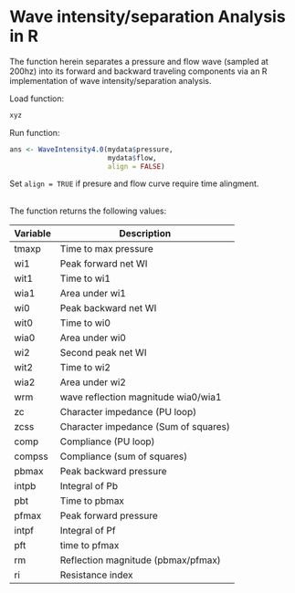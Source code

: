 # Wave intensity/separation Analysis in R

The function herein separates a pressure and flow wave (sampled at 200hz) into its forward and backward traveling components via an R implementation of wave intensity/separation analysis.

Load function:
```R
xyz
```


Run function:
```R
ans <- WaveIntensity4.0(mydata$pressure, 
                        mydata$flow, 
                        align = FALSE)
```

Set `align = TRUE` if presure and flow curve require time alingment.
<br/><br/>

The function returns the following values:

**Variable**      | **Description**
------------------|-------------------------
tmaxp             | Time to max pressure
wi1               | Peak forward net WI
wit1              | Time to wi1
wia1              | Area under wi1
wi0               | Peak backward net WI
wit0              | Time to wi0
wia0              | Area under wi0
wi2               | Second peak net WI
wit2              | Time to wi2
wia2              | Area under wi2
wrm               | wave reflection magnitude wia0/wia1
zc                | Character impedance (PU loop)
zcss              | Character impedance (Sum of squares)
comp              | Compliance (PU loop)
compss            | Compliance (sum of squares)
pbmax             | Peak backward pressure
intpb             | Integral of Pb
pbt               | Time to pbmax
pfmax             | Peak forward pressure
intpf             | Integral of Pf
pft               | time to pfmax
rm                | Reflection magnitude (pbmax/pfmax)
ri                | Resistance index

